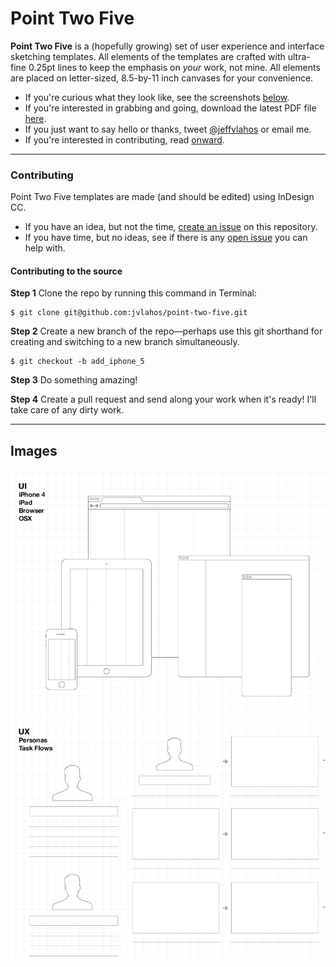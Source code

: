 # Point Two Five

**Point Two Five** is a (hopefully growing) set of user experience and interface sketching templates. All elements of the templates are crafted with ultra-fine 0.25pt lines to keep the emphasis on _your_ work, not mine. All elements are placed on letter-sized, 8.5-by-11 inch canvases for your convenience.

* If you're curious what they look like, see the screenshots [below](#images).
* If you're interested in grabbing and going, download the latest PDF file [here](https://github.com/jvlahos/point-two-five/blob/master/point-two-five.pdf).
* If you just want to say hello or thanks, tweet [@jeffvlahos](http://www.twitter.com/jeffvlahos) or email me.
* If you're interested in contributing, read [onward](#contributing).

---
### Contributing
Point Two Five templates are made (and should be edited) using InDesign CC.

* If you have an idea, but not the time, [create an issue](https://github.com/jvlahos/point-two-five/issues/new) on this repository.
* If you have time, but no ideas, see if there is any [open issue](https://github.com/jvlahos/point-two-five/issues?page=1&state=open) you can help with.

#### Contributing to the source

**Step 1** Clone the repo by running this command in Terminal:
```
$ git clone git@github.com:jvlahos/point-two-five.git
```

**Step 2** Create a new branch of the repo—perhaps use this git shorthand for creating and switching to a new branch simultaneously.

```
$ git checkout -b add_iphone_5
```

**Step 3** Do something amazing!

**Step 4** Create a pull request and send along your work when it's ready! I'll take care of any dirty work.


---

## Images

![UI Templates: Point Two Five](/readme-imgs/point-two-five.jpg "UI Templates: Point Two Five")
![UX Templates: Point Two Five](/readme-imgs/point-two-five2.jpg "UX Templates: Point Two Five")
